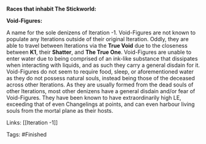 **Races that inhabit The Stickworld:**

**Void-Figures:**

A name for the sole denizens of Iteration -1. Void-Figures are not known to populate any Iterations outside of their original Iteration. Oddly, they are able to travel between Iterations via the **True Void** due to the closeness between **K1**, their **Shatter**, and **The True One**. Void-Figures are unable to enter water due to being comprised of an ink-like substance that dissipates when interacting with liquids, and as such they carry a general disdain for it. Void-Figures do not seem to require food, sleep, or aforementioned water as they do not possess natural souls, instead being those of the deceased across other Iterations. As they are usually formed from the dead souls of other Iterations, most other denizens have a general disdain and/or fear of Void-Figures.
They have been known to have extraordinarily high LE, exceeding that of even Changelings at points, and can even harbour living souls from the mortal plane as their hosts.

Links:
[[Iteration -1]]

Tags:
#Finished 